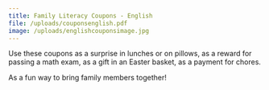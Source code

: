 ```yaml
---
title: Family Literacy Coupons - English
file: /uploads/couponsenglish.pdf
image: /uploads/englishcouponsimage.jpg
---
```

Use these coupons as a surprise in lunches or on pillows, as a reward for passing a math exam, as a gift in an Easter basket, as a payment for chores.

As a fun way to bring family members together!